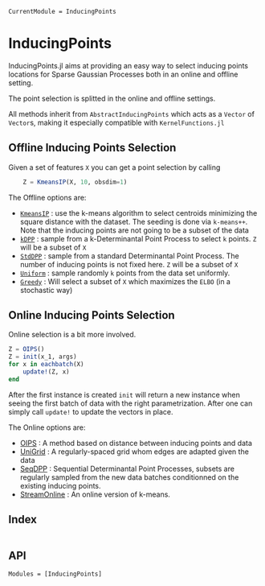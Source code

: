 ```@meta
CurrentModule = InducingPoints
```

# InducingPoints

InducingPoints.jl aims at providing an easy way to select inducing points locations for Sparse Gaussian Processes both in an online and offline setting.

The point selection is splitted in the online and offline settings.

All methods inherit from `AbstractInducingPoints` which acts as a `Vector` of `Vector`s, making it especially compatible with `KernelFunctions.jl`

## Offline Inducing Points Selection

Given a set of features `X` you can get a point selection by calling

```julia
    Z = KmeansIP(X, 10, obsdim=1)
```

The Offline options are:
- [`KmeansIP`](@ref) : use the k-means algorithm to select centroids minimizing the square distance with the dataset.
The seeding is done via `k-means++`.
Note that the inducing points are not going to be a subset of the data
- [`kDPP`](@ref) : sample from a k-Determinantal Point Process to select `k` points. `Z` will be a subset of `X`
- [`StdDPP`](@ref) : sample from a standard Determinantal Point Process. The number of inducing points is not fixed here. `Z` will be a subset of `X`
- [`Uniform`](@ref) : sample randomly `k` points from the data set uniformly.
- [`Greedy`](@ref) : Will select a subset of `X` which maximizes the `ELBO` (in a stochastic way)
## Online Inducing Points Selection

Online selection is a bit more involved.
```julia
Z = OIPS()
Z = init(x_1, args)
for x in eachbatch(X)
    update!(Z, x)
end
```

After the first instance is created `init` will return a new instance when seeing the first batch of data with the right parametrization.
After one can simply call `update!` to update the vectors in place.

The Online options are:
- [OIPS](@ref) : A method based on distance between inducing points and data
- [UniGrid](@ref) : A regularly-spaced grid whom edges are adapted given the data
- [SeqDPP](@ref) : Sequential Determinantal Point Processes, subsets are regularly sampled from the new data batches conditionned on the existing inducing points.
- [StreamOnline](@ref) : An online version of k-means.

## Index 
```@index
```

## API
```@autodocs
Modules = [InducingPoints]
```
